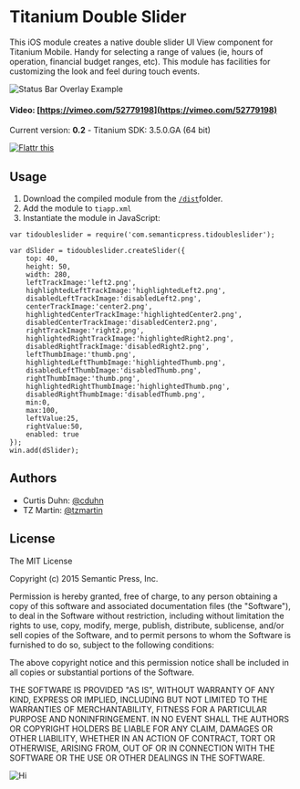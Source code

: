 # Titanium Double Slider

This iOS module creates a native double slider UI View component for Titanium Mobile.  Handy for selecting a range of values (ie, hours of operation, financial budget ranges, etc).  This module has facilities for customizing the look and feel during touch events.

![Status Bar Overlay Example](https://www.evernote.com/shard/s14/sh/62c41a54-9dab-4c39-9909-fec3cf395376/e4245b0f76765456ee72ae862abdc720/res/455d5bd8-30b2-43b8-92d3-918090696398/skitch.png)

#### Video: [https://vimeo.com/52779198](https://vimeo.com/52779198)

Current version: **0.2** - Titanium SDK: 3.5.0.GA (64 bit)

<a href="https://flattr.com/submit/auto?user_id=tzmartin&url=https%3A%2F%2Fgithub.com%2Ftzmartin%2FTi-Double-Slider" target="_blank"><img src="http://api.flattr.com/button/flattr-badge-large.png" alt="Flattr this" title="Flattr this" border="0"></a>

## Usage

1. Download the compiled module from the [`/dist`](https://github.com/tzmartin/Ti-Double-Slider/tree/master/dist)folder.
2. Add the module to `tiapp.xml`
3. Instantiate the module in JavaScript:

````
var tidoubleslider = require('com.semanticpress.tidoubleslider');

var dSlider = tidoubleslider.createSlider({
	top: 40,
	height: 50,
	width: 280,
	leftTrackImage:'left2.png',
	highlightedLeftTrackImage:'highlightedLeft2.png',
	disabledLeftTrackImage:'disabledLeft2.png',
	centerTrackImage:'center2.png',
	highlightedCenterTrackImage:'highlightedCenter2.png',
	disabledCenterTrackImage:'disabledCenter2.png',
	rightTrackImage:'right2.png',
	highlightedRightTrackImage:'highlightedRight2.png',
	disabledRightTrackImage:'disabledRight2.png',
	leftThumbImage:'thumb.png',
	highlightedLeftThumbImage:'highlightedThumb.png',
	disabledLeftThumbImage:'disabledThumb.png',
	rightThumbImage:'thumb.png',
	highlightedRightThumbImage:'highlightedThumb.png',
	disabledRightThumbImage:'disabledThumb.png',
	min:0,
	max:100,
	leftValue:25,
	rightValue:50,
	enabled: true
});
win.add(dSlider);
````
	
## Authors

- Curtis Duhn: [@cduhn](https://twitter.com/cduhn)
- TZ Martin: [@tzmartin](http://twitter.com/tzmartin)

## License

The MIT License

Copyright (c) 2015 Semantic Press, Inc.

Permission is hereby granted, free of charge, 
to any person obtaining a copy of this software and 
associated documentation files (the "Software"), to 
deal in the Software without restriction, including 
without limitation the rights to use, copy, modify, 
merge, publish, distribute, sublicense, and/or sell 
copies of the Software, and to permit persons to whom 
the Software is furnished to do so, 
subject to the following conditions:

The above copyright notice and this permission notice 
shall be included in all copies or substantial portions of the Software.

THE SOFTWARE IS PROVIDED "AS IS", WITHOUT WARRANTY OF ANY KIND, 
EXPRESS OR IMPLIED, INCLUDING BUT NOT LIMITED TO THE WARRANTIES 
OF MERCHANTABILITY, FITNESS FOR A PARTICULAR PURPOSE AND NONINFRINGEMENT. 
IN NO EVENT SHALL THE AUTHORS OR COPYRIGHT HOLDERS BE LIABLE FOR 
ANY CLAIM, DAMAGES OR OTHER LIABILITY, WHETHER IN AN ACTION OF CONTRACT, 
TORT OR OTHERWISE, ARISING FROM, OUT OF OR IN CONNECTION WITH THE 
SOFTWARE OR THE USE OR OTHER DEALINGS IN THE SOFTWARE.

![Hi](https://c.statcounter.com/8431486/0/fecc5033/1/)